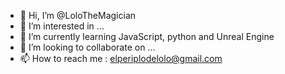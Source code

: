 - 👋 Hi, I’m @LoloTheMagician
- 👀 I’m interested in ...
- 🌱 I’m currently learning JavaScript, python and Unreal Engine
- 💞️ I’m looking to collaborate on ...
- 📫 How to reach me : elperiplodelolo@gmail.com

<!---
LoloTheMagician/LoloTheMagician is a ✨ special ✨ repository because its `README.md` (this file) appears on your GitHub profile.
You can click the Preview link to take a look at your changes.
--->
